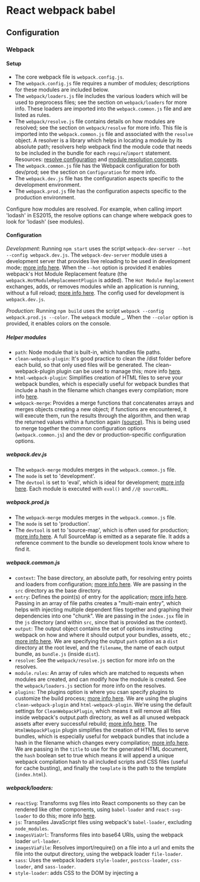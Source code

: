 # React webpack babel

## Configuration

### Webpack

#### Setup
- The core webpack file is `webpack.config.js`. 
- The `webpack.config.js` file requires a number of modules; descriptions for these modules are included below. 
- The `webpack/loaders.js` file includes the various loaders which will be used to preprocess files; see the section on `webpack/loaders` for more info. These loaders are imported into the `webpack.common.js` file and are listed as rules. 
- The `webpack/resolve.js` file contains details on how modules are resolved; see the section on `webpack/resolve` for more info. This file is imported into the `webpack.common.js` file and associated with the `resolve` object. A resolver is a library which helps in locating a module by its absolute path; resolvers help webpack find the module code that needs to be included in the bundle for each `require`/`import` statement. Resources: [resolve configuration](https://webpack.js.org/configuration/resolve/) and [module resolution concepts](https://webpack.js.org/concepts/module-resolution/).
- The `webpack.common.js` file has the Webpack configuration for both dev/prod; see the section on `Configuration` for more info.
- The `webpack.dev.js` file has the configuration aspects specific to the development environment.
- The `webpack.prod.js` file has the configuration aspects specific to the production environment. 

Configure how modules are resolved. For example, when calling import 'lodash' in ES2015, the resolve options can change where webpack goes to look for 'lodash' (see modules).

#### Configuration

_Development_: Running `npm start` uses the script `webpack-dev-server --hot --config webpack.dev.js`. The `webpack-dev-server` module uses a development server that provides live reloading to be used in development mode; [more info here](https://webpack.js.org/configuration/dev-server/). When the `--hot` option is provided it enables webpack's Hot Module Replacement feature (the `webpack.HotModuleReplacementPlugin` is added). The `Hot Module Replacement` exchanges, adds, or removes modules while an application is running, without a full reload; [more info here](https://webpack.js.org/concepts/hot-module-replacement/). The config used for development is `webpack.dev.js`. 

_Production_: Running `npm build` uses the script `webpack --config webpack.prod.js --color`. The `webpack` module _. When the `--color` option is provided, it enables colors on the console. 

##### Helper modules
- `path`: Node module that is built-in, which handles file paths.
- `clean-webpack-plugin`: It's good practice to clean the /dist folder before each build, so that only used files will be generated. The clean-webpack-plugin plugin can be used to manage this; more info [here](https://webpack.js.org/guides/output-management/#cleaning-up-the-dist-folder).
- `html-webpack-plugin`: Simplifies creation of HTML files to serve your webpack bundles, which is especially useful for webpack bundles that include a hash in the filename which changes every compilation; more info [here](https://webpack.js.org/plugins/html-webpack-plugin/).
- `webpack-merge`: Provides a merge functions that concatenates arrays and merges objects creating a new object; if functions are encountered, it will execute them, run the results through the algorithm, and then wrap the returned values within a function again [(source)](https://github.com/survivejs/webpack-merge). This is being used to merge together the common configuration options (`webpack.common.js`) and the dev or production-specific configuration options. 


##### webpack.dev.js
- The `webpack-merge` modules merges in the `webpack.common.js` file.
- The `mode` is set to 'development'.
- The `devtool` is set to 'eval', which is ideal for development; [more info here](https://webpack.js.org/configuration/devtool/). Each module is executed with `eval()` and `//@ sourceURL`. 

##### webpack.prod.js
- The `webpack-merge` modules merges in the `webpack.common.js` file.
- The `mode` is set to 'production'.
- The `devtool` is set to 'source-map', which is often used for production; [more info here](https://webpack.js.org/configuration/devtool/). A full SourceMap is emitted as a separate file. It adds a reference comment to the bundle so development tools know where to find it.

##### webpack.common.js
- `context`: The base directory, an absolute path, for resolving entry points and loaders from configuration; [more info here](https://webpack.js.org/configuration/entry-context#context). We are passing in the `src` directory as the base directory.
- `entry`: Defines the point(s) of entry for the application; [more info here](https://webpack.js.org/configuration/entry-context#entry). Passing in an array of file paths creates a "multi-main entry", which helps with injecting multiple dependent files together and graphing their dependencies into one "chunk". We are passing in the `index.jsx` file in the `js` directory (and within `src`, since that is provided as the context).
- `output`: The output object contains the set of options instructing webpack on how and where it should output your bundles, assets, etc.; [more info here](https://webpack.js.org/configuration/output). We are specifying the output `path` option as a `dist` directory at the root level, and the `filename`, the name of each output bundle, as `bundle.js` (inside `dist`). 
- `resolve`: See the `webpack/resolve.js` section for more info on the resolves. 
- `module.rules`: An array of rules which are matched to requests when modules are created, and can modify how the module is created. See the `webpack/loaders.js` section for more info on the resolves. 
- `plugins`: The plugins option is where you csan specify plugins to customize the build process; [more info here](https://webpack.js.org/configuration/plugins). We are using the plugins `clean-webpack-plugin` and `html-webpack-plugin`. We're using the default settings for `CleanWebpackPlugin`, which means it will remove all files inside webpack's output.path directory, as well as all unused webpack assets after every successful rebuild; [more info here](https://github.com/johnagan/clean-webpack-plugin). The `HtmlWebpackPlugin` plugin simplifies the creation of HTML files to serve bundles, which is especially useful for webpack bundles that include a hash in the filename which changes every compilation; [more info here](https://github.com/jantimon/html-webpack-plugin). We are passing in the `title` to use for the generated HTML document, the `hash` boolean set to true which means it will append a unique webpack compilation hash to all included scripts and CSS files (useful for cache busting), and finally the `template` is the path to the template (`index.html`).

##### webpack/loaders: 
- `reactSvg`: Transforms svg files into React components so they can be rendered like other components, using `babel-loader` and `react-svg-loader` to do this; more info [here](https://github.com/boopathi/react-svg-loader/tree/master/packages/react-svg-loader).
- `js`: Transpiles JavaScript files using webpack's `babel-loader`, excluding `node_modules`. 
- `imagesViaUrl`: Transforms files into base64 URIs, using the webpack loader `url-loader`. 
- `imagesViaFile`: Resolves import/require() on a file into a url and emits the file into the output directory, using the webpack loader `file-loader`.
- `sass`: Uses the webpack loaders `style-loader`, `postcss-loader`, `css-loader`, and `sass-loader`. 
 - `style-loader`: adds CSS to the DOM by injecting a <style> tag.
 - `postcss-loader`: loads and transforms a CSS/SSS file using PostCSS
 - `css-loader`: loads CSS file with resolved imports and returns CSS code (interprets @import and url() like import/require() and will resolve them). The `modules` option enables CSS modules and setup mode. The `importLoaders` option allows you to configure which loaders should be applied to @imported resources, so in this case it's postcss and sass (=2). The `localIdentName` option configures the generated ident. 
 - `sass-loader`: loads and compiles a SASS/SCSS file. The `indentedSyntax` option is telling it you want to work with sass and not scss.
- `scss`: The same loaders were added to `sass`, so refer to the above descriptions. The only difference is we're not specifying `indentedSyntax`, since we are this time working with `scss`. 

##### webpack/resolve: 
- `resolve.modules`: Provide directories should be searched when resolving modules; [more info here](https://webpack.js.org/configuration/resolve/#resolvemodules). We are telling webpack that we want the `src` and `node_modules` directories. 
- `resolve.alias`: Create aliases to import or require certain modules more easily; [more info here](https://webpack.js.org/configuration/resolve/#resolvealias). We create an alias for `styles` so that we can `@import '~styles/[file].sass'`. We do this by using the `path.resolve()` method, which resolves a sequence of paths or path segments into an absolute path, and we pass it the [__dirname](https://nodejs.org/api/modules.html#modules_dirname), the directory name of the current module, and then the '../src/styles/' path, which is where you can find the stylesheets.
- `resolve.extensions`: List of extensions to resolve; [more info here](https://webpack.js.org/configuration/resolve/#resolveextensions). Generates all the possible paths to a module, so Webpack will continue to search for each path (`.js`, `.jsx`, `.sass`, `.svg`, `.png`) until it finds a file.


##### Regex
**/\.js(x)?$/**
  - `/`: start; indicates the start of a regular expression.
  - `\.`: matches a "." character. 
  - `j` and `s`: matches the characters "j" and "s". 
  - `(x)`: groups multiple tokens together and creates a capture group for extracting a substring or using a backreference; the parentheses signifies a capturing group.
  - `?`: matches 0 or 1 of the preceding token, effectively making it optional; this means x is optional (matches js and jsx files).
  - `$`: matches the end of the string, or the end of a line if the multiline flag (m) is enabled. This matches a position, not a character.
  - `/`: close; indicates the end of a regular expression.

**/\.(png|jpe?g|gif)$/**
  - `(png|jpe?g|gif)`: matches png, jpg, jpeg, and gif files.
  - `|`: acts as an "or". 

### Babel

#### Setup
- The core babel file is `.babelrc`. 

#### Plugins
`lodash`
- A modern JavaScript utility library delivering modularity, performance & extras.

`@babel/plugin-proposal-function-bind`
- Stage 0 
- [Babel docs](https://babeljs.io/docs/en/babel-plugin-proposal-function-bind)
- [ECMAScript This-Binding Syntax Github documentation](https://github.com/tc39/proposal-bind-operator)
- Use `::` in place of `.bind()`. 
- This proposal introduces a new operator `::` which performs `this` binding and method extraction.

Example: 
```
obj::func
// is equivalent to:
func.bind(obj)
```

`@babel/plugin-proposal-export-default-from`
- Stage 1
- [Babel docs](https://babeljs.io/docs/en/babel-plugin-proposal-export-default-from)
- [ECMAScript Proposal: export default from Github documentation](https://github.com/tc39/proposal-export-default-from)
- ECMAScript 2015's currently supported export statements: single exports with `export {x} from "mod"`, single imports while renaming with `export {x as v} from "mod"`, and finally spreading exports with `export * from "mod"`. This proposes the addition of a new export statement of the format `export v from "mod"`. This proposed symmetric "export from" statement would match the current `import v from "mod"` format that already exists, instead of using the `export {v}`.

`@babel/plugin-proposal-optional-chaining`
- Stage 1
- [Babel docs](https://babeljs.io/docs/en/babel-plugin-proposal-optional-chaining)
- [TC39 Optional Chaining for JavaScript Github documentation](https://github.com/tc39/proposal-optional-chaining)
- Format: array with two arguments; first `@babel/plugin-proposal-optional-chaining` and second `{ "loose": false }`.
- When `loose` is set to true, this transform will pretend `document.all` does not exist, and perform loose equality checks with `null` instead of strict equality checks against both `null` and `undefined`. 
- Intermediate nodes have to be checked when looking for a property value that's deep in a tree-like structure, such as here: `var street = user.address && user.address.street`. Often with `if` statements or ternary operators, a value needs to be checked before a nested value. This optional chaining operator allows for handling of many of those cases without repeating themselves and/or assigning intermediate results in temporary variables, such as this: `var street = user.address?.street`. 

`@babel/plugin-proposal-do-expression`
- Stage 1
- [Babel docs](https://babeljs.io/docs/en/babel-plugin-proposal-do-expressions)
- [TC39 ECMAScript proposal: do expressions Github documentation](https://github.com/tc39/proposal-do-expressions)
- The `do { .. }` expression executes a block (with one or many statements in it), and the final statement completion value inside the block becomes the completion value of the do expression.

`@babel/plugin-proposal-decorators`
- Stage 2 (?)
- [Babel docs](https://babeljs.io/docs/en/babel-plugin-proposal-decorators) with examples.
- [TC39 decoraters proposal](https://github.com/wycats/javascript-decorators/blob/master/README.md)
- Format: array with two arguments; first `@babel/plugin-proposal-decorators` and second `{ "legacy": true }`.
- Decorators make it possible to annotate and modify classes and properties at design time. While ES5 object literals support arbitrary expressions in the value position, ES6 classes only support literal functions as values. Decorators restore the ability to run code at design time, while maintaining a declarative syntax.
- A decorator is an expression that evaluates to a function, that takes the target, name, and decorator descriptor as arguments, and optionally returns a decorator descriptor to install on the target object. 

`@babel/plugin-syntax-dynamic-import`
- Stage 3
- [Babel docs](https://babeljs.io/docs/en/babel-plugin-syntax-dynamic-import)
- Allows for the parsing of `import()`.

`@babel/plugin-syntax-import-meta`
- Stage 3
- [Babel docs](https://babeljs.io/docs/en/babel-plugin-syntax-import-meta)
- Allows for the parsing of `import.meta`.

`@babel/plugin-proposal-class-properties`
- Stage 2 (3?)
- [Babel docs](https://babeljs.io/docs/en/babel-plugin-proposal-class-properties)
- [Class field declarations for JavaScript Github documentation](https://github.com/tc39/proposal-class-fields)
- Format: array with two arguments; first `@babel/plugin-proposal-class-properties` and second `{ "loose": true }`.
- When `loose` is set to true, class properties are compiled to use an assignment expression instead of `Object.defineProperty`.
- _Note_: The error "Support for the experimental syntax 'classProperties' isn't currently enabled" is returned when this plugin is not enabled and `state={}` is added to a React component. 

`@babel/plugin-proposal-json-strings`
- Stage 4
- [Babel docs](https://babeljs.io/docs/en/babel-plugin-proposal-json-strings)
- [Subsume JSON (a.k.a. JSON ⊂ ECMAScript) Github documentation](https://github.com/tc39/proposal-json-superset)
- Extends ECMA-262 syntax into a superset of JSON.

`@babel/plugin-transform-runtime`
- [Babel docs](https://babeljs.io/docs/en/babel-plugin-transform-runtime)
- If you use async functions without this plugin, you will receive a "ReferenceError: regeneratorRuntime is not defined" error. 

##### Stage-X (Experimental Presets)

[Documentation on staging](https://babeljs.io/docs/en/presets)

*Stage 0* - Strawman: just an idea, possible Babel plugin.
*Stage 1* - Proposal: this is worth working on.
*Stage 2* - Draft: initial spec.
*Stage 3* - Candidate: complete spec and initial browser implementations.
*Stage 4* - Finished: will be added to the next yearly release.
